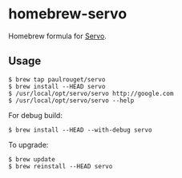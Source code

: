 homebrew-servo
===============

Homebrew formula for [Servo](http://servo.org).

## Usage

    $ brew tap paulrouget/servo
    $ brew install --HEAD servo
    $ /usr/local/opt/servo/servo http://google.com
    $ /usr/local/opt/servo/servo --help

For debug build:

    $ brew install --HEAD --with-debug servo

To upgrade:

    $ brew update
    $ brew reinstall --HEAD servo
